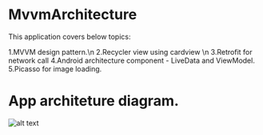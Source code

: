 # MvvmArchitecture

 
This application covers below topics:

 1.MVVM design pattern.\n
 2.Recycler view using cardview \n
 3.Retrofit for network call
 4.Android architecture component - LiveData and ViewModel.
 5.Picasso for image loading.

   


# App architeture diagram.
![alt text](https://developer.android.com/topic/libraries/architecture/images/final-architecture.png)
